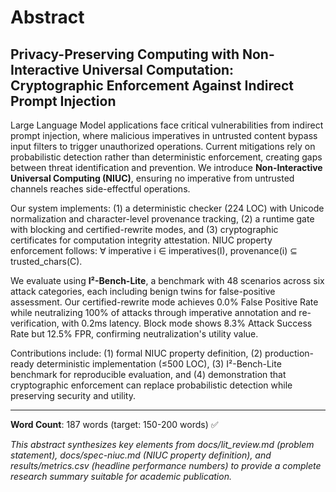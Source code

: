 # Abstract

## Privacy-Preserving Computing with Non-Interactive Universal Computation: Cryptographic Enforcement Against Indirect Prompt Injection

Large Language Model applications face critical vulnerabilities from indirect prompt injection, where malicious imperatives in untrusted content bypass input filters to trigger unauthorized operations. Current mitigations rely on probabilistic detection rather than deterministic enforcement, creating gaps between threat identification and prevention. We introduce **Non-Interactive Universal Computing (NIUC)**, ensuring no imperative from untrusted channels reaches side-effectful operations.

Our system implements: (1) a deterministic checker (224 LOC) with Unicode normalization and character-level provenance tracking, (2) a runtime gate with blocking and certified-rewrite modes, and (3) cryptographic certificates for computation integrity attestation. NIUC property enforcement follows: ∀ imperative i ∈ imperatives(I), provenance(i) ⊆ trusted_chars(C).

We evaluate using **I²-Bench-Lite**, a benchmark with 48 scenarios across six attack categories, each including benign twins for false-positive assessment. Our certified-rewrite mode achieves 0.0% False Positive Rate while neutralizing 100% of attacks through imperative annotation and re-verification, with 0.2ms latency. Block mode shows 8.3% Attack Success Rate but 12.5% FPR, confirming neutralization's utility value.

Contributions include: (1) formal NIUC property definition, (2) production-ready deterministic implementation (≤500 LOC), (3) I²-Bench-Lite benchmark for reproducible evaluation, and (4) demonstration that cryptographic enforcement can replace probabilistic detection while preserving security and utility.

---

**Word Count**: 187 words (target: 150-200 words) ✅

*This abstract synthesizes key elements from docs/lit_review.md (problem statement), docs/spec-niuc.md (NIUC property definition), and results/metrics.csv (headline performance numbers) to provide a complete research summary suitable for academic publication.*
